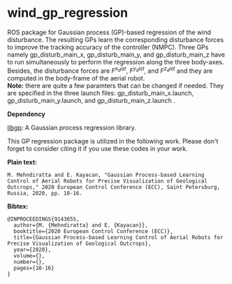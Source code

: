 # wind_gp_regression
ROS package for Gaussian process (GP)-based regression of the wind disturbance. The resulting GPs learn the corresponding disturbance forces to improve the tracking accuracy of the controller (NMPC). Three GPs namely gp_disturb_main_x, gp_disturb_main_y, and gp_disturb_main_z have to run simultaneously to perform the regression along the three body-axes. Besides, the disturbance forces are $F^{x_dist}$, $F^{y_dist}$, and $F^{z_dist}$ and they are computed in the body-frame of the aerial robot.\
**Note:** there are quite a few paramters that can be changed if needed. They are specified in the three launch files: gp_disturb_main_x.launch, gp_disturb_main_y.launch, and gp_disturb_main_z.launch .

**Dependency**

[libgp](https://github.com/mblum/libgp): A Gaussian process regression library.


This GP regression package is utilized in the following work. Please don't forget to consider citing it if you use these codes in your work.

**Plain text:**
```
M. Mehndiratta and E. Kayacan, "Gaussian Process-based Learning Control of Aerial Robots for Precise Visualization of Geological Outcrops," 2020 European Control Conference (ECC), Saint Petersburg, Russia, 2020, pp. 10-16.
```
**Bibtex:**
```
@INPROCEEDINGS{9143655,
  author={M. {Mehndiratta} and E. {Kayacan}},
  booktitle={2020 European Control Conference (ECC)}, 
  title={Gaussian Process-based Learning Control of Aerial Robots for Precise Visualization of Geological Outcrops}, 
  year={2020},
  volume={},
  number={},
  pages={10-16}
}
```
